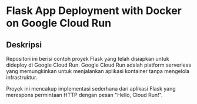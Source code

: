 # Flask App Deployment with Docker on Google Cloud Run

## Deskripsi

Repositori ini berisi contoh proyek Flask yang telah disiapkan untuk dideploy di Google Cloud Run. Google Cloud Run adalah platform serverless yang memungkinkan untuk menjalankan aplikasi kontainer tanpa mengelola infrastruktur.

Proyek ini mencakup implementasi sederhana dari aplikasi Flask yang merespons permintaan HTTP dengan pesan "Hello, Cloud Run!".

